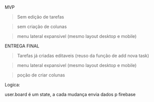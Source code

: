 MVP
> Sem edição de tarefas

> sem criação de colunas

> menu lateral expansivel (mesmo layout desktop e mobile)



ENTREGA FINAL
> Tarefas já criadas editaveis (reuso da função de add nova task)

> menu lateral expansivel (mesmo layout desktop e mobile)

>poção de criar colunas

Logica: 

user.board é um state, a cada mudança envia dados p firebase